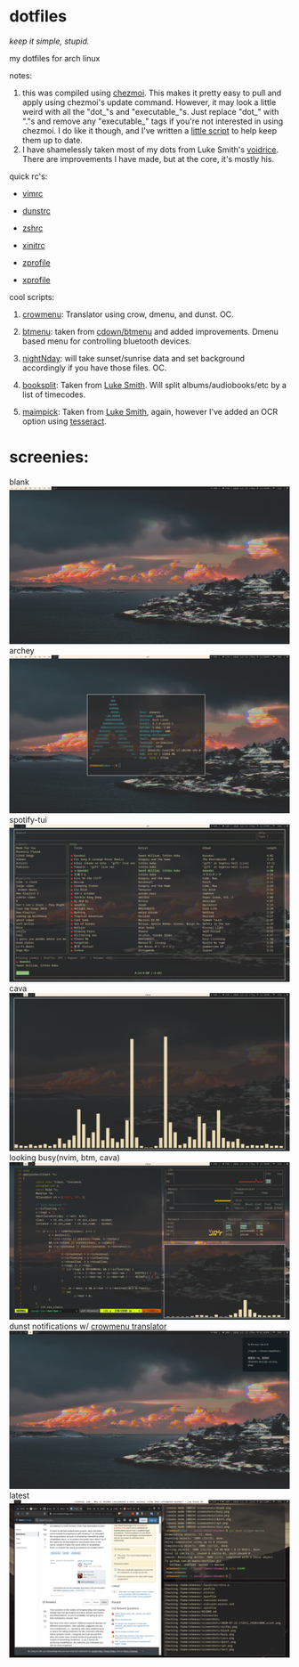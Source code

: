 
# dotfiles
*keep it simple, stupid.*


my dotfiles for arch linux

notes:
1) this was compiled using [chezmoi](https://github.com/twpayne/chezmoi). This makes it pretty easy to pull and apply using chezmoi's update command. However, it may look a little weird with all the "dot_"s and "executable_"s. Just replace "dot_" with "."s and remove any "executable_" tags if you're not interested in using chezmoi. I do like it though, and I've written a [little script](https://github.com/at-manos/dotfiles/blob/master/dot_local/bin/executable_chezmoi_update) to help keep them up to date.
2) I have shamelessly taken most of my dots from Luke Smith's [voidrice](https://github.com/LukeSmithxyz/voidrice). There are improvements I have made, but at the core, it's mostly his.

quick rc's:

- [vimrc](https://github.com/at-manos/dotfiles/blob/master/dot_config/nvim/init.vim)

- [dunstrc](https://github.com/at-manos/dotfiles/blob/master/dot_config/dunst/dunstrc)

- [zshrc](https://github.com/at-manos/dotfiles/blob/master/dot_config/zsh/dot_zshrc)

- [xinitrc](https://github.com/at-manos/dotfiles/blob/master/dot_config/xinitrc)

- [zprofile](https://github.com/at-manos/dotfiles/blob/master/dot_zprofile)

- [xprofile](https://github.com/at-manos/dotfiles/blob/master/executable_dot_xprofile)


cool scripts:
1) [crowmenu](https://github.com/at-manos/dotfiles/blob/master/dot_local/bin/executable_crowmenu): Translator using crow, dmenu, and dunst. OC.

2) [btmenu](https://github.com/at-manos/dotfiles/blob/master/dot_local/bin/executable_btmenu): taken from [cdown/btmenu](https://github.com/cdown/btmenu) and added improvements. Dmenu based menu for controlling bluetooth devices.

3) [nightNday](https://github.com/at-manos/dotfiles/blob/master/dot_local/bin/executable_nightNday): will take sunset/sunrise data and set background accordingly if you have those files. OC.

4) [booksplit](https://github.com/at-manos/dotfiles/blob/master/dot_local/bin/executable_btmenu): Taken from [Luke Smith](https://github.com/LukeSmithxyz/voidrice/blob/master/.local/bin/booksplit). Will split albums/audiobooks/etc by a list of timecodes.

5) [maimpick](https://github.com/at-manos/dotfiles/blob/master/dot_local/bin/executable_maimpick): Taken from [Luke Smith](https://github.com/LukeSmithxyz/voidrice/blob/master/.local/bin/maimpick), again, however I've added an OCR option using [tesseract](https://github.com/tesseract-ocr/tesseract).


# screenies:

blank
![blank af](https://github.com/at-manos/dotfiles/blob/master/screenshots/blank.png?raw=true)
archey
![snazzy af](https://github.com/at-manos/dotfiles/blob/master/screenshots/archey.png?raw=true)
spotify-tui
![snazzy af](https://github.com/at-manos/dotfiles/blob/master/screenshots/spt.png?raw=true)
cava
![snazzy af](https://github.com/at-manos/dotfiles/blob/master/screenshots/cava.png?raw=true)
looking busy(nvim, btm, cava)
![snazzy af](https://github.com/at-manos/dotfiles/blob/master/screenshots/busy.png?raw=true)
dunst notifications w/ [crowmenu translator](https://github.com/at-manos/dotfiles/blob/master/dot_local/bin/executable_crowmenu)
![snazzy af](https://github.com/at-manos/dotfiles/blob/master/screenshots/dunst.png?raw=true)
latest
![latest](https://github.com/at-manos/dotfiles/blob/master/screenie-latest.png?raw=true)
